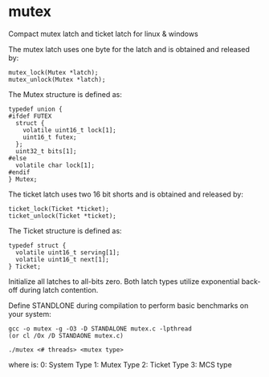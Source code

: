 # mutex
Compact mutex latch and ticket latch for linux &amp; windows

The mutex latch uses one byte for the latch and is obtained and released by:

    mutex_lock(Mutex *latch);
    mutex_unlock(Mutex *latch);

  The Mutex structure is defined as:

    typedef union {
    #ifdef FUTEX
      struct {
        volatile uint16_t lock[1];
        uint16_t futex;
      };
      uint32_t bits[1];
    #else
      volatile char lock[1];
    #endif
    } Mutex;
  
The ticket latch uses two 16 bit shorts and is obtained and released by:

    ticket_lock(Ticket *ticket);
    ticket_unlock(Ticket *ticket);
  
  The Ticket structure is defined as:
  
    typedef struct {
      volatile uint16_t serving[1];
      volatile uint16_t next[1];
    } Ticket;

Initialize all latches to all-bits zero.  Both latch types utilize exponential back-off during latch contention.

Define STANDLONE during compilation to perform basic benchmarks on your system:

    gcc -o mutex -g -O3 -D STANDALONE mutex.c -lpthread
    (or cl /Ox /D STANDAONE mutex.c)

    ./mutex <# threads> <mutex type>

where <mutex type> is:
    0: System Type
    1: Mutex Type
    2: Ticket Type
    3: MCS type
